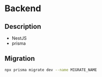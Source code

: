 # Backend

## Description

- NestJS
- prisma

## Migration

```bash
npx prisma migrate dev --name MIGRATE_NAME
```
